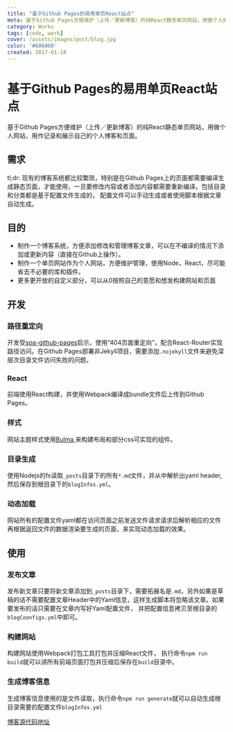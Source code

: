 ```yaml
---
title: "基于Github Pages的易用单页React站点"
meta: 基于Github Pages方便维护（上传／更新博客）的纯React静态单页网站，用做个人网站，用作记录和展示自己的个人博客和页面。
category: Works
tags: [code, work]
cover: /assets/images/post/blog.jpg
color: '#606060'
created: 2017-01-18
---
```


# 基于Github Pages的易用单页React站点

基于Github Pages方便维护（上传／更新博客）的纯React静态单页网站，用做个人网站，用作记录和展示自己的个人博客和页面。

## 需求

tl;dr: 现有的博客系统都比较繁琐，特别是在Github Pages上的页面都需要编译生成静态页面，才能使用，一旦要修改内容或者添加内容都需要重新编译。包括目录和分类都是基于配置文件生成的， 配置文件可以手动生成或者使用脚本根据文章自动生成。

## 目的

* 制作一个博客系统，方便添加修改和管理博客文章，可以在不编译的情况下添加或更新内容（直接在Github上操作）。
* 制作一个单页网站作为个人网站，方便维护管理，使用Node，React，尽可能省去不必要的库和插件。
* 更多更开放的自定义部分，可以从0按照自己的意愿和想发构建网站和页面

## 开发

### 路径重定向
开发受[spa-github-pages](https://github.com/rafrex/spa-github-pages)启示，使用“404页面重定向”，配合React-Router实现路径访问。在Github Pages部署非Jekyll项目，需要添加`.nojekyll`文件来避免深层次目录文件访问失败的问题。

### React
前端使用React构建，并使用Webpack编译成bundle文件后上传到Github Pages。

### 样式
网站主题样式使用[Bulma](http://bulma.io/),来构建布局和部分css可实现的组件。

### 目录生成
使用Nodejs的fs读取`_posts`目录下的所有`*.md`文件，并从中解析出yaml header, 然后保存到根目录下的`blogInfos.yml`。

### 动态加载
网站所有的配置文件yaml都在访问页面之前发送文件请求请求后解析相应的文件再根据返回文件的数据渲染要生成的页面，来实现动态加载的效果。

## 使用

### 发布文章
发布新文章只要将新文章添加到`_posts`目录下，需要拓展名是`.md`，另外如果是草稿的话不需要配置文章Header中的Yaml信息，这样生成脚本将忽略该文章。如果要发布的话只需要在文章内写好Yaml配置文件， 并把配置信息拷贝至根目录的`blogCoonfigs.yml`中即可。

### 构建网站
构建网站使用Webpack打包工具打包并压缩React文件， 执行命令`npm run build`就可以讲所有前端页面打包并压缩后保存在`build`目录中。

### 生成博客信息
生成博客信息使用的是文件读取，执行命令`npm run generate`就可以自动生成根目录需要的配置文件`blogInfos.yml`

[博客源代码地址](https://github.com/ole3021/ole3021.me)
